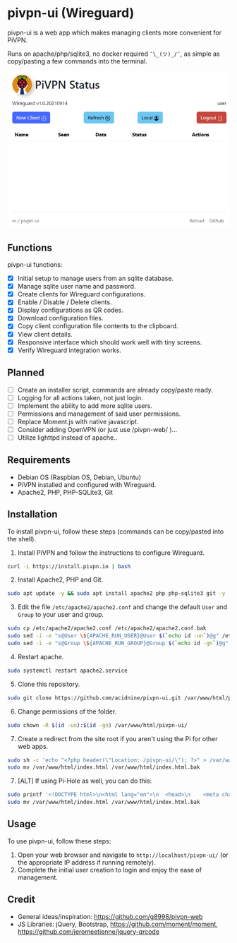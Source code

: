 
# pivpn-ui (Wireguard)

pivpn-ui is a web app which makes managing clients more convenient for PiVPN.

Runs on apache/php/sqlite3, no docker required `¯\_(ツ)_/¯`, as simple as copy/pasting a few commands into the terminal.

<img src="./img/screenshot.png"/>

## Functions

pivpn-ui functions:

- [x] Initial setup to manage users from an sqlite database.
- [x] Manage sqlite user name and password.
- [x] Create clients for Wireguard configurations.
- [x] Enable / Disable / Delete clients.
- [x] Display configurations as QR codes.
- [x] Download configuration files.
- [x] Copy client configuration file contents to the clipboard.
- [x] View client details.
- [x] Responsive interface which should work well with tiny screens.
- [x] Verify Wireguard integration works.

## Planned

- [ ] Create an installer script, commands are already copy/paste ready.
- [ ] Logging for all actions taken, not just login.
- [ ] Implement the ability to add more sqlite users.
- [ ] Permissions and management of said user permissions.
- [ ] Replace Moment.js with native javascript.
- [ ] Consider adding OpenVPN (or just use /pivpn-web/ )...
- [ ] Utilize lighttpd instead of apache..

## Requirements

- Debian OS (Raspbian OS, Debian, Ubuntu)
- PiVPN installed and configured with Wireguard.
- Apache2, PHP, PHP-SQLite3, Git

## Installation

To install pivpn-ui, follow these steps (commands can be copy/pasted into the shell).

1.  Install PiVPN and follow the instructions to configure Wireguard.
```bash
curl -L https://install.pivpn.io | bash
```
2.  Install Apache2, PHP and Git.
```bash
sudo apt update -y && sudo apt install apache2 php php-sqlite3 git -y
```
3.  Edit the file `/etc/apache2/apache2.conf`  and change the default `User` and `Group` to your user and group.
```bash
sudo cp /etc/apache2/apache2.conf /etc/apache2/apache2.conf.bak
sudo sed -i -e "s@User \${APACHE_RUN_USER}@User $(`echo id -un`)@g" /etc/apache2/apache2.conf
sudo sed -i -e "s@Group \${APACHE_RUN_GROUP}@Group $(`echo id -gn`)@g" /etc/apache2/apache2.conf
```
4. Restart apache.
```bash
sudo systemctl restart apache2.service
```
5. Clone this repository.
```bash
sudo git clone https://github.com/acidnine/pivpn-ui.git /var/www/html/pivpn-ui/
```
6. Change permissions of the folder.
```bash
sudo chown -R $(id -un):$(id -gn) /var/www/html/pivpn-ui/
```
<!--
7. Remove the requirement to enter a password when using sudo: (leaving comment because the command was hard to figure out)
```bash
echo "$(id -un) ALL=(ALL) NOPASSWD:/opt/pivpn/openvpn/*" | sudo EDITOR='tee -a' visudo
```
-->
7. Create a redirect from the site root if you aren't using the Pi for other web apps.
```bash
sudo sh -c 'echo "<?php header(\"Location: /pivpn-ui/\"); ?>" > /var/www/html/index.php'
sudo mv /var/www/html/index.html /var/www/html/index.html.bak
```
7. [ALT] If using Pi-Hole as well, you can do this:
```bash
sudo printf '<!DOCTYPE html>\n<html lang="en">\n  <head>\n    <meta charset="UTF-8">\n    <meta name="viewport" content="width=device-width, initial-scale=1.0">\n    <meta http-equiv="X-UA-Compatible" content="ie=edge">\n    <title>PiHome</title>\n    <style>\n      *,::after,::before{box-sizing:border-box}*{margin:0}body{line-height:1.5;-webkit-font-smoothing:antialiased}canvas,img,picture,svg,video{display:block;max-width:100\%}button,input,select,textarea{font:inherit}h1,h2,h3,h4,h5,h6,p{overflow-wrap:break-word}p{text-wrap:pretty}h1,h2,h3,h4,h5,h6{text-wrap:balance}#__next,#root{isolation:isolate}\n      body {\n        font-size: 2rem;\n      }\n      main {\n        margin: 0 auto;\n        padding-top: 20vh;\n        text-align: center;\n      }\n      a {\n        padding: 10px 20px;\n        border: 1px outset buttonborder;\n        border-radius: 3px;\n        color: buttontext;\n        background-color: buttonface;\n        text-decoration: none;\n      }\n    </style>\n  </head>\n  <body>\n    <main>\n      <a href="/pivpn-ui/">pivpn-ui</a> &nbsp;&nbsp;&nbsp; <a href="/admin/">pi-hole</a>\n    </main>\n  </body>\n</html>\n' > /var/www/html/index.php
sudo mv /var/www/html/index.html /var/www/html/index.html.bak
```

## Usage

To use pivpn-ui, follow these steps:

1. Open your web browser and navigate to `http://localhost/pivpn-ui/` (or the appropriate IP address if running remotely).
2. Complete the initial user creation to login and enjoy the ease of management.

## Credit

- General ideas/inspiration: https://github.com/g8998/pivpn-web
- JS Libraries: jQuery, Bootstrap, https://github.com/moment/moment, https://github.com/jeromeetienne/jquery-qrcode 
